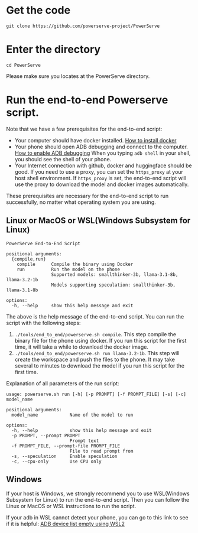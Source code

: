 # Get the code

`git clone https://github.com/powerserve-project/PowerServe`

# Enter the directory

`cd PowerServe`

Please make sure you locates at the PowerServe directory.

# Run the end-to-end Powerserve script.

Note that we have a few prerequisites for the end-to-end script:
- Your computer should have docker installed. [How to install docker](https://docs.docker.com/get-started/get-docker/)
- Your phone should open ADB debugging and connect to the computer. [How to enable ADB debugging](https://developer.android.google.cn/tools/adb) When you typing `adb shell` in your shell, you should see the shell of your phone.
- Your Internet connection with github, docker and huggingface should be good. If you need to use a proxy, you can set the `https_proxy` at your host shell environment. If `https_proxy` is set, the end-to-end script will use the proxy to download the model and docker images automatically.

These prerequisites are necessary for the end-to-end script to run successfully, no matter what operating system you are using.

## Linux or MacOS or WSL(Windows Subsystem for Linux)

```
PowerServe End-to-End Script

positional arguments:
  {compile,run}
    compile      Compile the binary using Docker
    run          Run the model on the phone
                 Supported models: smallthinker-3b, llama-3.1-8b, llama-3.2-1b
                 Models supporting speculation: smallthinker-3b, llama-3.1-8b

options:
  -h, --help     show this help message and exit
```

The above is the help message of the end-to-end script. You can run the script with the following steps:

1. `./tools/end_to_end/powerserve.sh compile`. This step compile the binary file for the phone using docker. If you run this script for the first time, it will take a while to download the docker image.
2. `./tools/end_to_end/powerserve.sh run llama-3.2-1b`. This step will create the workspace and push the files to the phone. It may take several to minutes to download the model if you run this script for the first time.

Explanation of all parameters of the run script:

```
usage: powerserve.sh run [-h] [-p PROMPT] [-f PROMPT_FILE] [-s] [-c] model_name

positional arguments:
  model_name            Name of the model to run

options:
  -h, --help            show this help message and exit
  -p PROMPT, --prompt PROMPT
                        Prompt text
  -f PROMPT_FILE, --prompt-file PROMPT_FILE
                        File to read prompt from
  -s, --speculation     Enable speculation
  -c, --cpu-only        Use CPU only
```

## Windows

If your host is Windows, we strongly recommend you to use WSL(Windows Subsystem for Linux) to run the end-to-end script. Then you can follow the Linux or MacOS or WSL instructions to run the script.

If your adb in WSL cannot detect your phone, you can go to this link to see if it is helpful: [ADB device list empty using WSL2](https://stackoverflow.com/questions/60166965/adb-device-list-empty-using-wsl2)
